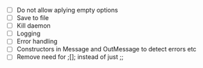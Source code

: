 - [ ] Do not allow aplying empty options
- [ ] Save to file
- [ ] Kill daemon
- [ ] Logging
- [ ] Error handling
- [ ] Constructors in Message and OutMessage to detect errors etc
- [ ] Remove need for ;[]; instead of just ;;
